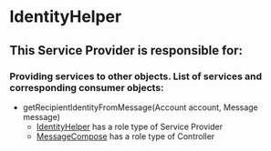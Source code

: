 # IdentityHelper
## This Service Provider is responsible for:
### Providing services to other objects. List of services and corresponding consumer objects: 
* getRecipientIdentityFromMessage(Account account, Message message)
	* [IdentityHelper](../ServiceProviders/IdentityHelper.md) has a role type of Service Provider
	* [MessageCompose](../Controllers/MessageCompose.md) has a role type of Controller
